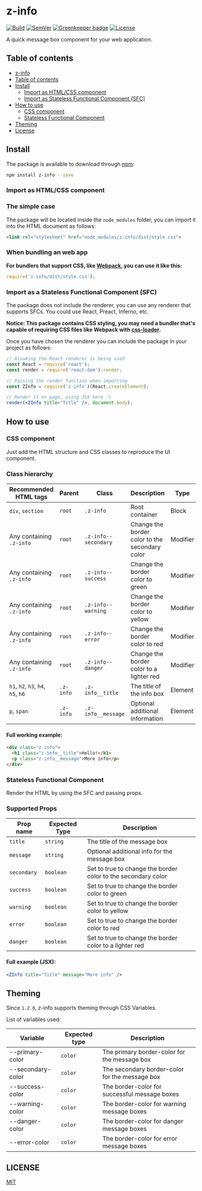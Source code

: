# <a name="z-info"></a> z-info

[![Build]](https://travis-ci.org/z-kit/z-info) [![SemVer]](http://semver.org/) [![Greenkeeper badge](https://badges.greenkeeper.io/z-kit/z-info.svg)](https://greenkeeper.io/) [![License]](LICENSE)

A quick message box component for your web application.

## <a name="toc"></a> Table of contents

- [z-info](#z-info)
- [Table of contents](#toc)
- [Install](#install)
  - [Import as HTML/CSS component](#import-css)
  - [Import as Stateless Functional Component (SFC)](#import-sfc)
- [How to use](#howto)
  - [CSS component](#css)
  - [Stateless Functional Component](#sfc)
- [Theming](#theming)
- [License](#license)

## <a name="install"></a> Install

The package is available to download through [npm](https://npmjs.com):

```bash
npm install z-info --save
```

### <a name="import-css"></a> Import as HTML/CSS component

### The simple case

The package will be located inside the `node_modules` folder, you can import it into the HTML document as follows:

```html
<link rel="stylesheet" href="node_modules/z-info/dist/style.css">
```

### When bundling an web app

**For bundlers that support CSS, like [Webpack](https://webpack.github.io/), you can use it like this:**

```javascript
require('z-info/dist/style.css');
```

### <a name="import-sfc"></a> Import as a Stateless Functional Component (SFC)

The package does not include the renderer, you can use any renderer that supports SFCs. You could use React, Preact, Inferno, etc.

**Notice: This package contains CSS styling, you may need a bundler that's capable of requiring CSS files like Webpack with [css-loader](https://github.com/webpack/css-loader).**

Once you have chosen the renderer you can include the package in your project as follows:

```jsx
// Assuming the React renderer is being used
const React = require('react');
const render = require('react-dom').render;

// Passing the render function when importing
const ZInfo = require('z-info')(React.createElement);

// Render it on page, using JSX here :)
render(<ZInfo title="Title" />, document.body);
```

## <a name="howto"></a> How to use

### <a name="css"></a> CSS component

Just add the HTML structure and CSS classes to reproduce the UI component.

### Class hierarchy

| Recommended HTML tags              | Parent    | Class                | Description                                    | Type     |
| ---------------------------------- | --------- | -------------------- | ---------------------------------------------- | -------- |
| `div`, `section`                   | `root`    | `.z-info`            | Root container                                 | Block    |
| Any containing `.z-info`           | `root`    | `.z-info--secondary` | Change the border color to the secondary color | Modifier |
| Any containing `.z-info`           | `root`    | `.z-info--success`   | Change the border color to green               | Modifier |
| Any containing `.z-info`           | `root`    | `.z-info--warning`   | Change the border color to yellow              | Modifier |
| Any containing `.z-info`           | `root`    | `.z-info--error`     | Change the border color to red                 | Modifier |
| Any containing `.z-info`           | `root`    | `.z-info--danger`    | Change the border color to a lighter red       | Modifier |
| `h1`, `h2`, `h3`, `h4`, `h5`, `h6` | `.z-info` | `.z-info__title`     | The title of the info box                      | Element  |
| `p`, `span`                        | `.z-info` | `.z-info__message`   | Optional additional information                | Element  |

#### Full working example:

```html
<div class="z-info">
  <h1 class="z-info__title">Hello!</h1>
  <p class="z-info__message">More info</p>
</div>
```

### <a name="sfc"></a> Stateless Functional Component

Render the HTML by using the SFC and passing props.

### Supported Props

| Prop name   | Expected Type | Description                                                   |
| ----------- | ------------- | ------------------------------------------------------------- |
| `title`     | `string`      | The title of the message box                                  |
| `message`   | `string`      | Optional additional info for the message box                  |
| `secondary` | `boolean`     | Set to true to change the border color to the secondary color |
| `success`   | `boolean`     | Set to true to change the border color to green               |
| `warning`   | `boolean`     | Set to true to change the border color to yellow              |
| `error`     | `boolean`     | Set to true to change the border color to red                 |
| `danger`    | `boolean`     | Set to true to change the border color to a lighter red       |

#### Full example (JSX):

```jsx
<ZInfo title="Title" message="More info" />
```

## <a name="theming"></a> Theming

Since `1.2.0`, z-info supports theming through CSS Variables.

List of variables used:

| Variable          | Expected type | Description                                    |
| ----------------- | ------------- | ---------------------------------------------- |
| --primary-color   | `color`       | The primary border-color for the message box   |
| --secondary-color | `color`       | The secondary border-color for the message box |
| --success-color   | `color`       | The border-color for successful message boxes  |
| --warning-color   | `color`       | The border-color for warning message boxes     |
| --danger-color    | `color`       | The border-color for danger message boxes      |
| --error-color     | `color`       | The border-color for error message boxes       |

## <a name="license"></a> LICENSE

[MIT](LICENSE)

[Build]: https://img.shields.io/travis/z-kit/z-info.svg
[SemVer]: https://img.shields.io/:semver-%E2%9C%93-brightgreen.svg
[License]: https://img.shields.io/npm/l/z-info.svg